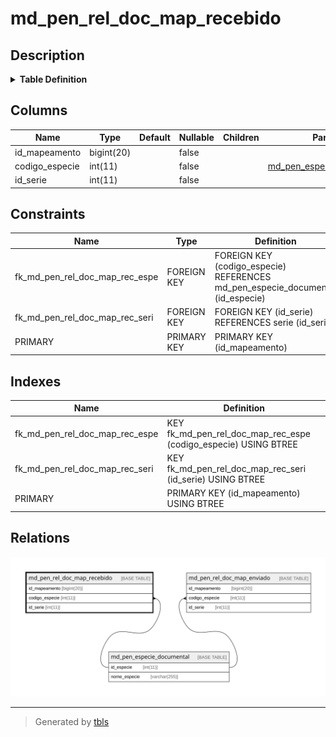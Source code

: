 # md_pen_rel_doc_map_recebido

## Description

<details>
<summary><strong>Table Definition</strong></summary>

```sql
CREATE TABLE `md_pen_rel_doc_map_recebido` (
  `id_mapeamento` bigint(20) NOT NULL,
  `codigo_especie` int(11) NOT NULL,
  `id_serie` int(11) NOT NULL,
  PRIMARY KEY (`id_mapeamento`),
  KEY `fk_md_pen_rel_doc_map_rec_seri` (`id_serie`),
  KEY `fk_md_pen_rel_doc_map_rec_espe` (`codigo_especie`),
  CONSTRAINT `fk_md_pen_rel_doc_map_rec_espe` FOREIGN KEY (`codigo_especie`) REFERENCES `md_pen_especie_documental` (`id_especie`),
  CONSTRAINT `fk_md_pen_rel_doc_map_rec_seri` FOREIGN KEY (`id_serie`) REFERENCES `serie` (`id_serie`)
) ENGINE=InnoDB DEFAULT CHARSET=latin1 COLLATE=latin1_swedish_ci
```

</details>

## Columns

| Name | Type | Default | Nullable | Children | Parents | Comment |
| ---- | ---- | ------- | -------- | -------- | ------- | ------- |
| id_mapeamento | bigint(20) |  | false |  |  |  |
| codigo_especie | int(11) |  | false |  | [md_pen_especie_documental](md_pen_especie_documental.md) |  |
| id_serie | int(11) |  | false |  |  |  |

## Constraints

| Name | Type | Definition |
| ---- | ---- | ---------- |
| fk_md_pen_rel_doc_map_rec_espe | FOREIGN KEY | FOREIGN KEY (codigo_especie) REFERENCES md_pen_especie_documental (id_especie) |
| fk_md_pen_rel_doc_map_rec_seri | FOREIGN KEY | FOREIGN KEY (id_serie) REFERENCES serie (id_serie) |
| PRIMARY | PRIMARY KEY | PRIMARY KEY (id_mapeamento) |

## Indexes

| Name | Definition |
| ---- | ---------- |
| fk_md_pen_rel_doc_map_rec_espe | KEY fk_md_pen_rel_doc_map_rec_espe (codigo_especie) USING BTREE |
| fk_md_pen_rel_doc_map_rec_seri | KEY fk_md_pen_rel_doc_map_rec_seri (id_serie) USING BTREE |
| PRIMARY | PRIMARY KEY (id_mapeamento) USING BTREE |

## Relations

![er](md_pen_rel_doc_map_recebido.svg)

---

> Generated by [tbls](https://github.com/k1LoW/tbls)
